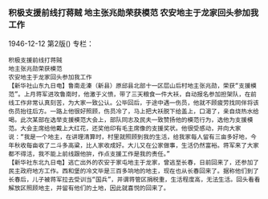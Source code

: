 ### 积极支援前线打蒋贼  地主张兆勋荣获模范  农安地主于龙家回头参加我工作

1946-12-12
第2版()
专栏：

    积极支援前线打蒋贼
    地主张兆勋荣获模范
    农安地主于龙家回头参加我工作
    【新华社山东九日电】鲁南走溱（新县）原邱县北部十一区层山后村地主张兆勋，荣获“支援模范”。上月蒋军进攻鲁南时，他激于义愤，带了三天粮食一件大袄，自动报名参加担架队，在前线工作非常认真刻苦，为大家一致公认。公毕回后，于途中遇一伤员，他就不顾疲劳找同伴将该伤员抬往后方。一路上他很好照顾，伤员冷了，马上把大袄脱下给盖上，口渴了，亲自烧热水给喝。此次某部在选举支援模范大会上，部队同志及民夫一致赞扬他的模范行为，选他为支援模范。大会主席给他戴上大红花，还奖他印有毛主席像的支援奖状。他很受感动，并向大家说：“我是一个地主，在讲理清算时，村里就照顾到我的生活，给我家每人留有三亩多好地，今年秋收每亩收了二斗多高粱，比人家收成好。大儿又在公家做事，生活仍然富裕。蒋军来了大家都不得活，我不能上前线跟他拚，作点支援工作是我的责任。”
    【新华社东北九日电】逃亡出外的农安于家屯地主于龙家，曾逃至长春，日前回来了，还参加了民主政府地方工作。西和堡的冷文毕是三百多垧地的地主，现在也从长春回来了。据称他们到了长春后，儿子被蒋军拉去受训当“国兵”，并谓蒋管区捐税重，生活程度高，无法生活。回头看看解放区照顾地主，并留有他们的土地，因此就喜悦的回来了。

